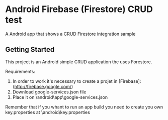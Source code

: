 # Android Firebase (Firestore) CRUD test

A Android app that shows a CRUD Firestore integration sample


## Getting Started

This project is an Android simple CRUD application the uses Forestore.

Requirements:

1) In order to work it's necessary to create a projet in [Firebase]: (http://firebase.google.com/)
2) Download google-services.json file
3) Place it on \android\app\google-services.json


Remember that if you whant to run an app build you need to create you own key.properties at \android\key.properties
